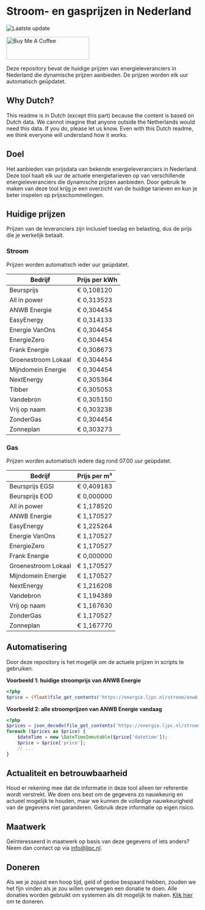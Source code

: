 # Stroom- en gasprijzen in Nederland

![Laatste update](https://img.shields.io/badge/laatste%20update-2023--12--01%2023%3A00%20CET-brightgreen)

<a href="https://www.buymeacoffee.com/Lars-" target="_blank"><img src="https://cdn.buymeacoffee.com/buttons/v2/default-orange.png" alt="Buy Me A Coffee" height="60" style="height: 60px !important;width: 217px !important;" ></a>

Deze repository bevat de huidige prijzen van energieleveranciers in Nederland die dynamische prijzen aanbieden. De prijzen worden elk uur automatisch geüpdatet.

## Why Dutch?

This readme is in Dutch (except this part) because the content is based on Dutch data. We cannot imagine that anyone outside the Netherlands would need this data. If you do, please let us know. Even with this Dutch readme, we think
everyone will understand how it works.

## Doel

Het aanbieden van prijsdata van bekende energieleveranciers in Nederland. Deze tool haalt elk uur de actuele energietarieven op van verschillende energieleveranciers die dynamische prijzen aanbieden. Door gebruik te maken van deze tool
krijg je een overzicht van de huidige tarieven en kun je beter inspelen op prijsschommelingen.

## Huidige prijzen

Prijzen van de leveranciers zijn inclusief toeslag en belasting, dus de prijs die je werkelijk betaalt.

### Stroom

Prijzen worden automatisch ieder uur geüpdatet.

 Bedrijf | Prijs per kWh 
---------|---------------
Beursprijs | € 0,108120
All in power | € 0,313523
ANWB Energie | € 0,304454
EasyEnergy | € 0,314133
Energie VanOns | € 0,304454
EnergieZero | € 0,304454
Frank Energie | € 0,308673
Groenestroom Lokaal | € 0,304454
Mijndomein Energie | € 0,304454
NextEnergy | € 0,305364
Tibber | € 0,305053
Vandebron | € 0,305150
Vrij op naam | € 0,303238
ZonderGas | € 0,304454
Zonneplan | € 0,303273


### Gas

Prijzen worden automatisch iedere dag rond 07.00 uur geüpdatet.

 Bedrijf | Prijs per m³ 
---------|--------------
Beursprijs EGSI | € 0,409183
Beursprijs EOD | € 0,000000
All in power | € 1,178520
ANWB Energie | € 1,170527
EasyEnergy | € 1,225264
Energie VanOns | € 1,170527
EnergieZero | € 1,170527
Frank Energie | € 0,000000
Groenestroom Lokaal | € 1,170527
Mijndomein Energie | € 1,170527
NextEnergy | € 1,216208
Vandebron | € 1,194389
Vrij op naam | € 1,167630
ZonderGas | € 1,170527
Zonneplan | € 1,167770


## Automatisering

Door deze repository is het mogelijk om de actuele prijzen in scripts te gebruiken.

**Voorbeeld 1: huidige stroomprijs van ANWB Energie**

```php
<?php
$price = (float)file_get_contents('https://energie.ljpc.nl/stroom/anwb-energie-nu.txt');

```

**Voorbeeld 2: alle stroomprijzen van ANWB Energie vandaag**

```php
<?php
$prices = json_decode(file_get_contents('https://energie.ljpc.nl/stroom/all-in-power-vandaag.json'),true);
foreach ($prices as $price) {
    $dateTime = new \DateTimeImmutable($price['datetime']);
    $price = $price['price'];
    // ...
}
```

## Actualiteit en betrouwbaarheid

Houd er rekening mee dat de informatie in deze tool alleen ter referentie wordt verstrekt. We doen ons best om de gegevens zo nauwkeurig en actueel mogelijk te houden, maar we kunnen de volledige nauwkeurigheid van de gegevens niet
garanderen. Gebruik deze informatie op eigen risico.

## Maatwerk

Geïnteresseerd in maatwerk op basis van deze gegevens of iets anders? Neem dan contact op
via [info@ljpc.nl](mailto:info@ljpc.nl?subject=Energie%20prijzen).

## Doneren

Als we je zojuist een hoop tijd, geld of gedoe bespaard hebben, zouden we het fijn vinden als je zou willen overwegen een
donatie te doen. Alle donaties worden gebruikt om systemen als dit mogelijk te
maken. [Klik hier](https://www.buymeacoffee.com/Lars-) om te doneren.
